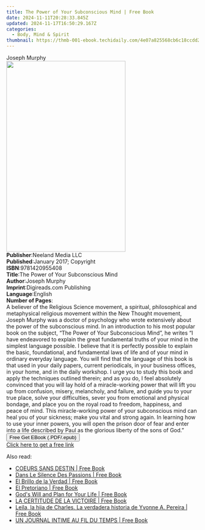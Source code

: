 ```yaml
---
title: The Power of Your Subconscious Mind | Free Book
date: 2024-11-11T20:28:33.845Z
updated: 2024-11-17T16:50:29.167Z
categories:
  - Body, Mind & Spirit
thumbnail: https://thmb-001-ebook.techidaily.com/4e07a825568cb6c18ccdd2ef813d26eab69f6fe8f2130feac86e57b30253de7b.jpg
---
```

<main id="book-container">
  <div class="flex flex-col">
    <div class="book-brief flex-1 py-6 px-4 sm:p-6 md:py-10 md:px-8">
      <!-- brief-->
      <div class="book-brief-main">Joseph Murphy</div>
    </div>
    <div
      class="book-meta-info flex-1 grid gap-4 col-start-1 col-end-3 row-start-1 sm:mb-6 sm:grid-cols-4 lg:gap-6 lg:col-start-2 lg:row-end-6 lg:row-span-6 lg:mb-0"
    >
      <div
        class="book-meta-info-left place-content-center mt-4 p-4 text-sm leading-6 col-start-2 col-span-2 dark:text-slate-400"
      >
        <img
          class="w-full h-500 object-cover rounded-lg sm:h-255 sm:col-span-2 lg:col-span-full"
          src="https://img-001-ebook.techidaily.com/4f9a6e569b296dcc848fd25c740039e0561b6665c14f24e1e03cd0e0a395c764.jpg"
          alt=""
          width="312"
          height="500"
        />
      </div>
      <div
        class="book-meta-info-right mt-2 col-start-1 row-start-2 col-span-3 self-center"
      >
        <!-- meta data  -->
        <div class="flex flex-col px-4 md:px-8">
          <div class="flex-1">
            <strong>Publisher</strong>:<span class="px-2"
              >Neeland Media LLC</span
            >
          </div>
          <div class="flex-1">
            <strong>Published</strong>:<span class="px-2"
              >January 2017; Copyright</span
            >
          </div>
          <div class="flex-1">
            <strong>ISBN</strong>:<span class="px-2">9781420955408</span>
          </div>
          <div class="flex-1">
            <strong>Title</strong>:<span class="px-2"
              >The Power of Your Subconscious Mind</span
            >
          </div>
          <div class="flex-1">
            <strong>Author</strong>:<span class="px-2">Joseph Murphy</span>
          </div>
          <div class="flex-1">
            <strong>Imprint</strong>:<span class="px-2"
              >Digireads.com Publishing</span
            >
          </div>
          <div class="flex-1">
            <strong>Language</strong>:<span class="px-2">English</span>
          </div>
          <div class="flex-1">
            <strong>Number of Pages</strong>:<span class="px-2"></span>
          </div>
        </div>
      </div>
    </div>
    <div class="book-description flex-1 py-6 px-4 sm:p-6 md:py-10 md:px-8">
      <div class="book-description-main">
        <div accordion-content="" id="description">
          A believer of the Religious Science movement, a spiritual,
          philosophical and metaphysical religious movement within the New
          Thought movement, Joseph Murphy was a doctor of psychology who wrote
          extensively about the power of the subconscious mind. In an
          introduction to his most popular book on the subject, “The Power of
          Your Subconscious Mind”, he writes “I have endeavored to explain the
          great fundamental truths of your mind in the simplest language
          possible. I believe that it is perfectly possible to explain the
          basic, foundational, and fundamental laws of life and of your mind in
          ordinary everyday language. You will find that the language of this
          book is that used in your daily papers, current periodicals, in your
          business offices, in your home, and in the daily workshop. I urge you
          to study this book and apply the techniques outlined therein; and as
          you do, I feel absolutely convinced that you will lay hold of a
          miracle-working power that will lift you up from confusion, misery,
          melancholy, and failure, and guide you to your true place, solve your
          difficulties, sever you from emotional and physical bondage, and place
          you on the royal road to freedom, happiness, and peace of mind. This
          miracle-working power of your subconscious mind can heal you of your
          sickness; make you vital and strong again. In learning how to use your
          inner powers, you will open the prison door of fear and enter into a
          life described by Paul as the glorious liberty of the sons of God.”
        </div>
        <div class="accordion-fader"></div>
      </div>
    </div>
    <div class="book-excerpts flex-1 py-6 px-4 sm:p-6 md:py-10 md:px-8"></div>
    <div
      class="book-about-author flex-1 py-6 px-4 sm:p-6 md:py-10 md:px-8"
    ></div>
    <div class="book-free-get flex-1 py-6 px-4 sm:p-6 md:py-10 md:px-8">
      <button
        id="btn-free-get"
        class="bg-blue-500 hover:bg-blue-700 text-white font-bold py-2 px-4 rounded"
      >
        Free Get EBook (.PDF/.epub)
      </button>
      <div id="countdown-display" class="px-2 text-lg mt-2"></div>
      <a
        id="free-link"
        class="hidden bg-blue-500 hover:bg-blue-700 text-white font-bold py-2 px-4 rounded"
        href="https://www.ebooks.com/en-us/book/96456066/the-power-of-your-subconscious-mind/joseph-murphy/"
        target="_blank"
        >Click here to get a free link</a
      >
    </div>
    <script>
      let countdownTime = 0;
      let countdownInterval = null;
      document
        .getElementById('btn-free-get')
        .addEventListener('click', startCountdown);
      function startCountdown() {
        countdownTime = new Date().getTime() + 60000 * 3;
        countdownInterval = setInterval(updateCountdown, 1000);
        document.getElementById('btn-free-get').disabled = true;
        document
          .getElementById('btn-free-get')
          .classList.add('bg-gray-500', 'cursor-not-allowed');
      }
      function updateCountdown() {
        let currentTime = new Date().getTime();
        let timeLeft = countdownTime - currentTime;
        let secondsLeft = Math.floor(timeLeft / 1000);
        document.getElementById('countdown-display').innerHTML =
          `Remaining time: ${secondsLeft} seconds.`;
        if (secondsLeft <= 0) {
          clearInterval(countdownInterval);
          document.getElementById('btn-free-get').classList.add('hidden');
          document.getElementById('free-link').classList.remove('hidden');
          document.getElementById('countdown-display').innerHTML = '';
        }
      }
    </script>
  </div>
</main>

<ins class="adsbygoogle"
      style="display:block"
      data-ad-client="ca-pub-7571918770474297"
      data-ad-slot="8358498916"
      data-ad-format="auto"
      data-full-width-responsive="true"></ins>
    

<span class="atpl-alsoreadstyle">Also read:</span>
<div><ul>
<li><a href="https://novels-ebooks.techidaily.com/210966357-9781088239803-coeurs-sans-destin/"><u>COEURS SANS DESTIN | Free Book</u></a></li>
<li><a href="https://novels-ebooks.techidaily.com/210966352-9781088239964-dans-le-silence-des-passions/"><u>Dans Le Silence Des Passions | Free Book</u></a></li>
<li><a href="https://novels-ebooks.techidaily.com/210966332-9781088235423-el-brillo-de-la-verdad/"><u>El Brillo de la Verdad | Free Book</u></a></li>
<li><a href="https://novels-ebooks.techidaily.com/210966358-9781088233207-el-pretoriano/"><u>El Pretoriano | Free Book</u></a></li>
<li><a href="https://novels-ebooks.techidaily.com/210966228-9781639036912-gods-will-and-plan-for-your-life/"><u>God's Will and Plan for Your Life | Free Book</u></a></li>
<li><a href="https://novels-ebooks.techidaily.com/210966354-9781088240281-la-certitude-de-la-victoire/"><u>LA CERTITUDE DE LA VICTOIRE | Free Book</u></a></li>
<li><a href="https://novels-ebooks.techidaily.com/210966356-9781088233481-leila-la-hija-de-charles-la-verdadera-historia-de-yvonne-a-pereira/"><u>Leila, la hija de Charles. La verdadera historia de Yvonne A. Pereira | Free Book</u></a></li>
<li><a href="https://novels-ebooks.techidaily.com/210966327-9781088240359-un-journal-intime-au-fil-du-temps/"><u>UN JOURNAL INTIME AU FIL DU TEMPS | Free Book</u></a></li>
</ul></div>

